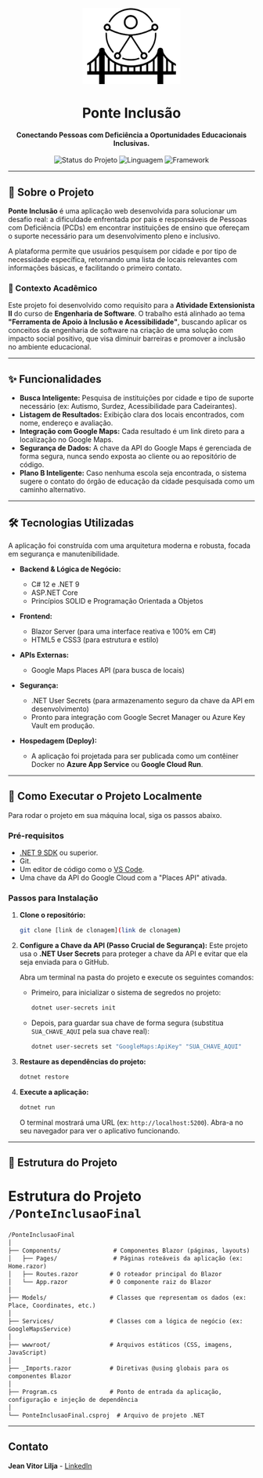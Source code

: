 <div align="center">
  <img src="wwwroot/images/PonteInclusaoLogo.svg" alt="Logo Ponte Inclusão" width="200"/>
  <h1>Ponte Inclusão</h1>
</div>

<p align="center">
  <strong>Conectando Pessoas com Deficiência a Oportunidades Educacionais Inclusivas.</strong>
  <br />
  <br />
  <img alt="Status do Projeto" src="https://img.shields.io/badge/status-MVP%20Funcional-green">
  <img alt="Linguagem" src="https://img.shields.io/badge/language-C%23%2012-blueviolet">
  <img alt="Framework" src="https://img.shields.io/badge/framework-.NET%209-blue">
</p>

---

## 📖 Sobre o Projeto

**Ponte Inclusão** é uma aplicação web desenvolvida para solucionar um desafio real: a dificuldade enfrentada por pais e responsáveis de Pessoas com Deficiência (PCDs) em encontrar instituições de ensino que ofereçam o suporte necessário para um desenvolvimento pleno e inclusivo.

A plataforma permite que usuários pesquisem por cidade e por tipo de necessidade específica, retornando uma lista de locais relevantes com informações básicas, e facilitando o primeiro contato.

### 🎯 Contexto Acadêmico

Este projeto foi desenvolvido como requisito para a **Atividade Extensionista II** do curso de **Engenharia de Software**. O trabalho está alinhado ao tema **"Ferramenta de Apoio à Inclusão e Acessibilidade"**, buscando aplicar os conceitos da engenharia de software na criação de uma solução com impacto social positivo, que visa diminuir barreiras e promover a inclusão no ambiente educacional.

---

## ✨ Funcionalidades

* **Busca Inteligente:** Pesquisa de instituições por cidade e tipo de suporte necessário (ex: Autismo, Surdez, Acessibilidade para Cadeirantes).
* **Listagem de Resultados:** Exibição clara dos locais encontrados, com nome, endereço e avaliação.
* **Integração com Google Maps:** Cada resultado é um link direto para a localização no Google Maps.
* **Segurança de Dados:** A chave da API do Google Maps é gerenciada de forma segura, nunca sendo exposta ao cliente ou ao repositório de código.
* **Plano B Inteligente:** Caso nenhuma escola seja encontrada, o sistema sugere o contato do órgão de educação da cidade pesquisada como um caminho alternativo.

---

## 🛠️ Tecnologias Utilizadas

A aplicação foi construída com uma arquitetura moderna e robusta, focada em segurança e manutenibilidade.

* **Backend & Lógica de Negócio:**
    * C# 12 e .NET 9
    * ASP.NET Core
    * Princípios SOLID e Programação Orientada a Objetos

* **Frontend:**
    * Blazor Server (para uma interface reativa e 100% em C#)
    * HTML5 e CSS3 (para estrutura e estilo)

* **APIs Externas:**
    * Google Maps Places API (para busca de locais)

* **Segurança:**
    * .NET User Secrets (para armazenamento seguro da chave da API em desenvolvimento)
    * Pronto para integração com Google Secret Manager ou Azure Key Vault em produção.

* **Hospedagem (Deploy):**
    * A aplicação foi projetada para ser publicada como um contêiner Docker no **Azure App Service** ou **Google Cloud Run**.

---

## 🚀 Como Executar o Projeto Localmente

Para rodar o projeto em sua máquina local, siga os passos abaixo.

### Pré-requisitos

* [.NET 9 SDK](https://dotnet.microsoft.com/download/dotnet/9.0) ou superior.
* Git.
* Um editor de código como o [VS Code](https://code.visualstudio.com/).
* Uma chave da API do Google Cloud com a "Places API" ativada.

### Passos para Instalação

1.  **Clone o repositório:**
    ```bash
    git clone [link de clonagem](link de clonagem) 
    ```

2.  **Configure a Chave da API (Passo Crucial de Segurança):**
    Este projeto usa o **.NET User Secrets** para proteger a chave da API e evitar que ela seja enviada para o GitHub.
    
    Abra um terminal na pasta do projeto e execute os seguintes comandos:
    
    * Primeiro, para inicializar o sistema de segredos no projeto:
        ```bash
        dotnet user-secrets init
        ```
    * Depois, para guardar sua chave de forma segura (substitua `SUA_CHAVE_AQUI` pela sua chave real):
        ```bash
        dotnet user-secrets set "GoogleMaps:ApiKey" "SUA_CHAVE_AQUI"
        ```

3.  **Restaure as dependências do projeto:**
    ```bash
    dotnet restore
    ```

4.  **Execute a aplicação:**
    ```bash
    dotnet run
    ```
    O terminal mostrará uma URL (ex: `http://localhost:5200`). Abra-a no seu navegador para ver o aplicativo funcionando.

---

## 📂 Estrutura do Projeto
# Estrutura do Projeto `/PonteInclusaoFinal`

```
/PonteInclusaoFinal
│
├── Components/               # Componentes Blazor (páginas, layouts)
│   ├── Pages/                # Páginas roteáveis da aplicação (ex: Home.razor)
│   ├── Routes.razor         # O roteador principal do Blazor
│   └── App.razor            # O componente raiz do Blazor
│
├── Models/                  # Classes que representam os dados (ex: Place, Coordinates, etc.)
│
├── Services/                # Classes com a lógica de negócio (ex: GoogleMapsService)
│
├── wwwroot/                 # Arquivos estáticos (CSS, imagens, JavaScript)
│
├── _Imports.razor           # Diretivas @using globais para os componentes Blazor
│
├── Program.cs               # Ponto de entrada da aplicação, configuração e injeção de dependência
│
└── PonteInclusaoFinal.csproj  # Arquivo de projeto .NET
```


---

##  Contato

**Jean Vitor Lilja** - [LinkedIn](www.linkedin.com/in/jean-lilja)
